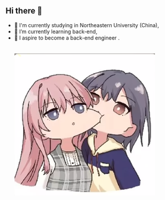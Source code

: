 ## Hi there 👋
- 🔭 I'm currently studying in Northeastern University (China),
- 🌱 I’m currently learning back-end,
- 💬 I aspire to become a back-end engineer .
  \
  \
  \
  ![image](/img/pic1.png)
<!--
**Lyrelyn/Lyrelyn** is a ✨ _special_ ✨ repository because its `README.md` (this file) appears on your GitHub profile.

Here are some ideas to get you started:

- 🔭 I’m currently working on ...
- 🌱 I’m currently learning ...
- 👯 I’m looking to collaborate on ...
- 🤔 I’m looking for help with ...
- 💬 Ask me about ...
- 📫 How to reach me: ...
- 😄 Pronouns: ...
- ⚡ Fun fact: ...
-->
